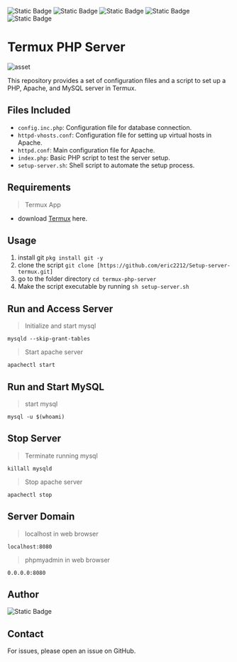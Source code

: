 ![Static Badge](https://img.shields.io/badge/apache-server-red?logo=Apache&link=https%3A%2F%2Fhttpd.apache.org%2F)
![Static Badge](https://img.shields.io/badge/mariadb-brown?logo=MariaDB&link=https%3A%2F%2Fmariadb.org%2F)
![Static Badge](https://img.shields.io/badge/termux-application-green?link=https%3A%2F%2Ff-droid.org%2Fen%2Fpackages%2Fcom.termux%2F)
![Static Badge](https://img.shields.io/badge/php-apache-purple?logo=Php&logoColor=white&link=https%3A%2F%2Fwww.php.net%2Fmanual%2Fen%2Fbook.apache.php)
![Static Badge](https://img.shields.io/badge/phpmyadmin-v.5.2.1-violet?logo=phpmyadmin&logoColor=white&link=https%3A%2F%2Fwww.php.net%2Fmanual%2Fen%2Fbook.apache.php)

# Termux PHP Server

![asset](images/asset.jpg)

This repository provides a set of configuration files and a script to set up a PHP, Apache, and MySQL server in Termux.

## Files Included

- `config.inc.php`: Configuration file for database connection.
- `httpd-vhosts.conf`: Configuration file for setting up virtual hosts in Apache.
- `httpd.conf`: Main configuration file for Apache.
- `index.php`: Basic PHP script to test the server setup.
- `setup-server.sh`: Shell script to automate the setup process.

## Requirements

> Termux App
- download [Termux](https://termux.en.uptodown.com/android/download) here.

## Usage

1. install git `pkg install git -y`
2. clone the script `git clone [https://github.com/eric2212/Setup-server-termux.git]`
3. go to the folder directory `cd termux-php-server`
4. Make the script executable by running `sh setup-server.sh`

## Run and Access Server

> Initialize and start mysql

`mysqld --skip-grant-tables`

> Start apache server

`apachectl start`

## Run and Start MySQL

> start mysql

`mysql -u $(whoami)`

## Stop Server

> Terminate running mysql 

`killall mysqld`

> Stop apache server

`apachectl stop`

## Server Domain

> localhost in web browser

`localhost:8080`

> phpmyadmin in web browser

`0.0.0.0:8080`

## Author

![Static Badge](https://img.shields.io/badge/Christian-Garcia-orange?link=https%3A%2F%2Fgithub.com%2Fchristiangarcia0311)

## Contact

For issues, please open an issue on GitHub.



